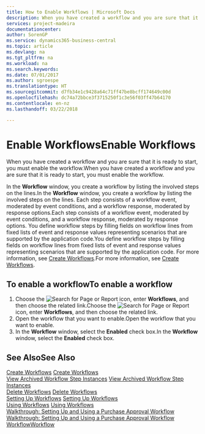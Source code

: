 ```yaml
---
title: How to Enable Workflows | Microsoft Docs
description: When you have created a workflow and you are sure that it is ready to start, you must enable the workflow.
services: project-madeira
documentationcenter: 
author: SorenGP
ms.service: dynamics365-business-central
ms.topic: article
ms.devlang: na
ms.tgt_pltfrm: na
ms.workload: na
ms.search.keywords: 
ms.date: 07/01/2017
ms.author: sgroespe
ms.translationtype: HT
ms.sourcegitcommit: d7fb34e1c9428a64c71ff47be8bcff174649c00d
ms.openlocfilehash: dc74a72bbce3f3715250f1c3e56f03ff47b64170
ms.contentlocale: en-nz
ms.lasthandoff: 03/22/2018

---
```

# <a name="enable-workflows"></a><span data-ttu-id="462d4-103">Enable Workflows</span><span class="sxs-lookup"><span data-stu-id="462d4-103">Enable Workflows</span></span>
<span data-ttu-id="462d4-104">When you have created a workflow and you are sure that it is ready to start, you must enable the workflow.</span><span class="sxs-lookup"><span data-stu-id="462d4-104">When you have created a workflow and you are sure that it is ready to start, you must enable the workflow.</span></span>  

 <span data-ttu-id="462d4-105">In the **Workflow** window, you create a workflow by listing the involved steps on the lines.</span><span class="sxs-lookup"><span data-stu-id="462d4-105">In the **Workflow** window, you create a workflow by listing the involved steps on the lines.</span></span> <span data-ttu-id="462d4-106">Each step consists of a workflow event, moderated by event conditions, and a workflow response, moderated by response options.</span><span class="sxs-lookup"><span data-stu-id="462d4-106">Each step consists of a workflow event, moderated by event conditions, and a workflow response, moderated by response options.</span></span> <span data-ttu-id="462d4-107">You define workflow steps by filling fields on workflow lines from fixed lists of event and response values representing scenarios that are supported by the application code.</span><span class="sxs-lookup"><span data-stu-id="462d4-107">You define workflow steps by filling fields on workflow lines from fixed lists of event and response values representing scenarios that are supported by the application code.</span></span> <span data-ttu-id="462d4-108">For more information, see [Create Workflows](across-how-to-create-workflows.md).</span><span class="sxs-lookup"><span data-stu-id="462d4-108">For more information, see [Create Workflows](across-how-to-create-workflows.md).</span></span>  

## <a name="to-enable-a-workflow"></a><span data-ttu-id="462d4-109">To enable a workflow</span><span class="sxs-lookup"><span data-stu-id="462d4-109">To enable a workflow</span></span>  
1.  <span data-ttu-id="462d4-110">Choose the ![Search for Page or Report](media/ui-search/search_small.png "Search for Page or Report icon") icon, enter **Workflows**, and then choose the related link.</span><span class="sxs-lookup"><span data-stu-id="462d4-110">Choose the ![Search for Page or Report](media/ui-search/search_small.png "Search for Page or Report icon") icon, enter **Workflows**, and then choose the related link.</span></span>  
2.  <span data-ttu-id="462d4-111">Open the workflow that you want to enable.</span><span class="sxs-lookup"><span data-stu-id="462d4-111">Open the workflow that you want to enable.</span></span>  
3.  <span data-ttu-id="462d4-112">In the **Workflow** window, select the **Enabled** check box.</span><span class="sxs-lookup"><span data-stu-id="462d4-112">In the **Workflow** window, select the **Enabled** check box.</span></span>  

## <a name="see-also"></a><span data-ttu-id="462d4-113">See Also</span><span class="sxs-lookup"><span data-stu-id="462d4-113">See Also</span></span>  
 <span data-ttu-id="462d4-114">[Create Workflows](across-how-to-create-workflows.md) </span><span class="sxs-lookup"><span data-stu-id="462d4-114">[Create Workflows](across-how-to-create-workflows.md) </span></span>  
 <span data-ttu-id="462d4-115">[View Archived Workflow Step Instances](across-how-to-view-archived-workflow-step-instances.md) </span><span class="sxs-lookup"><span data-stu-id="462d4-115">[View Archived Workflow Step Instances](across-how-to-view-archived-workflow-step-instances.md) </span></span>  
 <span data-ttu-id="462d4-116">[Delete Workflows](across-how-to-delete-workflows.md) </span><span class="sxs-lookup"><span data-stu-id="462d4-116">[Delete Workflows](across-how-to-delete-workflows.md) </span></span>  
 <span data-ttu-id="462d4-117">[Setting Up Workflows](across-set-up-workflows.md) </span><span class="sxs-lookup"><span data-stu-id="462d4-117">[Setting Up Workflows](across-set-up-workflows.md) </span></span>  
 <span data-ttu-id="462d4-118">[Using Workflows](across-use-workflows.md) </span><span class="sxs-lookup"><span data-stu-id="462d4-118">[Using Workflows](across-use-workflows.md) </span></span>  
 <span data-ttu-id="462d4-119">[Walkthrough: Setting Up and Using a Purchase Approval Workflow](walkthrough-setting-up-and-using-a-purchase-approval-workflow.md) </span><span class="sxs-lookup"><span data-stu-id="462d4-119">[Walkthrough: Setting Up and Using a Purchase Approval Workflow](walkthrough-setting-up-and-using-a-purchase-approval-workflow.md) </span></span>  
 [<span data-ttu-id="462d4-120">Workflow</span><span class="sxs-lookup"><span data-stu-id="462d4-120">Workflow</span></span>](across-workflow.md)   

